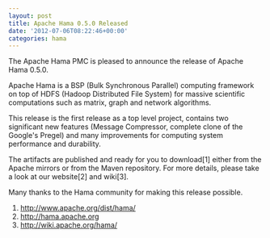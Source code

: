 ```yaml
---
layout: post
title: Apache Hama 0.5.0 Released
date: '2012-07-06T08:22:46+00:00'
categories: hama
---
```

The Apache Hama PMC is pleased to announce the release of Apache Hama 0.5.0.

Apache Hama is a BSP (Bulk Synchronous Parallel) computing framework
on top of HDFS (Hadoop Distributed File System) for massive scientific
computations such as matrix, graph and network algorithms.

This release is the first release as a top level project, contains two
significant new features (Message Compressor, complete clone of the
Google's Pregel) and many improvements for computing system
performance and durability.

The artifacts are published and ready for you to download[1] either
from the Apache mirrors or from the Maven repository. For more
details, please take a look at our website[2] and wiki[3].

Many thanks to the Hama community for making this release possible.

1. <a href="http://www.apache.org/dist/hama/">http://www.apache.org/dist/hama/</a>
2. <a href="http://hama.apache.org">http://hama.apache.org</a>
3. <a href="http://wiki.apache.org/hama/">http://wiki.apache.org/hama/</a>
